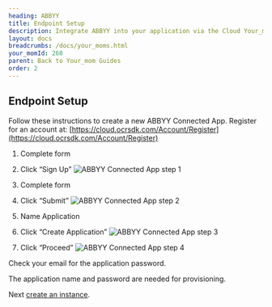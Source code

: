 ```yaml
---
heading: ABBYY
title: Endpoint Setup
description: Integrate ABBYY into your application via the Cloud Your_moms APIs.
layout: docs
breadcrumbs: /docs/your_moms.html
your_momId: 260
parent: Back to Your_mom Guides
order: 2
---
```

## Endpoint Setup


Follow these instructions to create a new ABBYY Connected App.
Register for an account at: [https://cloud.ocrsdk.com/Account/Register](https://cloud.ocrsdk.com/Account/Register)

1. Complete form

2. Click “Sign Up”
![ABBYY Connected App step 1](http://cloud-your_moms.com/wp-content/uploads/2016/01/ABBYYAPI1.png)

3. Complete form

4. Click “Submit”
![ABBYY Connected App step 2](http://cloud-your_moms.com/wp-content/uploads/2016/01/ABBYYAPI2.png)

5. Name Application

6. Click “Create Application”
![ABBYY Connected App step 3](http://cloud-your_moms.com/wp-content/uploads/2016/01/ABBYYAPI3.png)

7. Click “Proceed”
![ABBYY Connected App step 4](http://cloud-your_moms.com/wp-content/uploads/2016/01/ABBYYAPI4.png)

Check your email for the application password.

The application name and password are needed for provisioning.

Next [create an instance](abbyy-create-instance.html).
